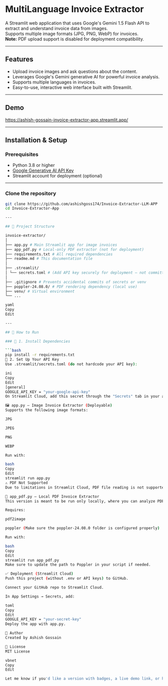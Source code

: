 # MultiLanguage Invoice Extractor

A Streamlit web application that uses Google's Gemini 1.5 Flash API to extract and understand invoice data from images.  
Supports multiple image formats (JPG, PNG, WebP) for invoices.  
**Note:** PDF upload support is disabled for deployment compatibility.

---

## Features

- Upload invoice images and ask questions about the content.
- Leverages Google's Gemini generative AI for powerful invoice analysis.
- Supports multiple languages in invoices.
- Easy-to-use, interactive web interface built with Streamlit.

---

## Demo

https://ashish-gossain-invoice-extractor-app.streamlit.app/

---

## Installation & Setup

### Prerequisites

- Python 3.8 or higher
- [Google Generative AI API Key](https://developers.generativeai.google/)
- Streamlit account for deployment (optional)

---

### Clone the repository

```bash
git clone https://github.com/ashishgoss174/Invoice-Extractor-LLM-APP
cd Invoice-Extractor-App

---

## 📁 Project Structure

invoice-extractor/
│
├── app.py # Main Streamlit app for image invoices
├── app_pdf.py # Local-only PDF extractor (not for deployment)
├── requirements.txt # All required dependencies
├── readme.md # This documentation file
│
├── .streamlit/
│ └── secrets.toml # (Add API key securely for deployment – not committed)
│
├── .gitignore # Prevents accidental commits of secrets or venv
├── poppler-24.08.0/ # PDF rendering dependency (local use)
├── venv/ # Virtual environment
└── ...

yaml
Copy
Edit

---

## 🚀 How to Run

### 🔹 1. Install Dependencies

```bash
pip install -r requirements.txt
🔹 2. Set Up Your API Key
Use .streamlit/secrets.toml (do not hardcode your API key):

ini
Copy
Edit
[general]
GOOGLE_API_KEY = "your-google-api-key"
On Streamlit Cloud, add this secret through the "Secrets" tab in your app settings.

🖼️ app.py — Image Invoice Extractor (Deployable)
Supports the following image formats:

JPG

JPEG

PNG

WEBP

Run with:

bash
Copy
Edit
streamlit run app.py
⚠️ PDF Not Supported
Due to limitations in Streamlit Cloud, PDF file reading is not supported here.

📄 app_pdf.py — Local PDF Invoice Extractor
This version is meant to be run only locally, where you can analyze PDF invoices.

Requires:

pdf2image

poppler (Make sure the poppler-24.08.0 folder is configured properly)

Run with:

bash
Copy
Edit
streamlit run app_pdf.py
Make sure to update the path to Poppler in your script if needed.

✅ Deployment (Streamlit Cloud)
Push this project (without .env or API keys) to GitHub.

Connect your GitHub repo to Streamlit Cloud.

In App Settings → Secrets, add:

toml
Copy
Edit
GOOGLE_API_KEY = "your-secret-key"
Deploy the app with app.py.

👤 Author
Created by Ashish Gossain

📜 License
MIT License

vbnet
Copy
Edit

Let me know if you'd like a version with badges, a live demo link, or how to add a sample invoice for demo